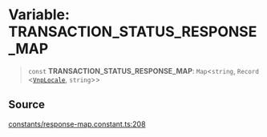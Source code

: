# Variable: TRANSACTION\_STATUS\_RESPONSE\_MAP

> `const` **TRANSACTION\_STATUS\_RESPONSE\_MAP**: `Map`\<`string`, `Record` \<[`VnpLocale`](../enumerations/VnpLocale.md), `string`\>\>

## Source

[constants/response-map.constant.ts:208](https://github.com/lehuygiang28/vnpay/blob/e5d2c2c4802c32c8fbad34e0595b2cfeb2281905/src/constants/response-map.constant.ts#L208)
